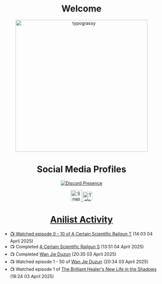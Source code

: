 <div align="center">

# Welcome
<a href="https://github.com/kawarimidoll/typograssy">
    <img alt="typograssy" src="https://typograssy.deno.dev/api?text=%E3%82%88%E3%81%86%E3%81%93%E3%81%9D%E3%81%BF%E3%81%AA%E3%81%95%E3%82%93%20-%20Sheby--&&l0=none&l1=82d9d0&l2=027353&l3=038c4c&l4=01402e&bg=none&frame=none&speed=100&comment=" width="421.99">
</a>

</div>

<div align="center">

# Social Media Profiles

[![Discord Presence](https://lanyard.cnrad.dev/api/612532963938271232)](https://discord.com/users/612532963938271232)


<a href="https://www.snapchat.com/add/a.sheby" title="Snapchat Profile">
    <img src="https://www.freepnglogos.com/uploads/snapchat-logo-png-0.png" width="35" alt="Snapchat Logo" />


<a href="https://t.me/ASheby" title="Telegram Profile">
    <img src="https://www.freepnglogos.com/uploads/telegram-logo-png-0.png" width="30" alt="Telegram Logo" />


</div>

<div align="center">

# Anilist Activity

</div>

<!-- ANILIST_ACTIVITY:start -->

-   📺 Watched episode 0 - 10 of [A Certain Scientific Railgun T](https://anilist.co/anime/104462) (14:03 04 April 2025)
-   📺 Completed [A Certain Scientific Railgun S](https://anilist.co/anime/16049) (13:51 04 April 2025)
-   📺 Completed [Wan Jie Duzun](https://anilist.co/anime/131929) (20:35 03 April 2025)
-   📺 Watched episode 1 - 50 of [Wan Jie Duzun](https://anilist.co/anime/131929) (20:34 03 April 2025)
-   📺 Watched episode 1 of [The Brilliant Healer's New Life in the Shadows](https://anilist.co/anime/175872) (18:24 03 April 2025)

<!-- ANILIST_ACTIVITY:end -->
